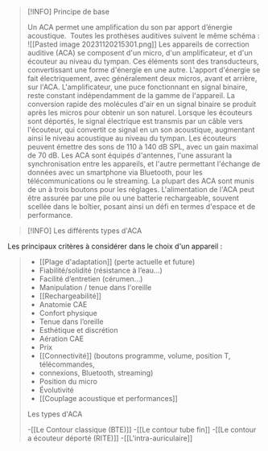 >[!INFO] Principe de base
>
>Un ACA permet une amplification du son par apport d’énergie acoustique. 
Toutes les prothèses auditives suivent le même schéma :
![[Pasted image 20231120215301.png]]
>Les appareils de correction auditive (ACA) se composent d'un micro, d'un amplificateur, et d'un écouteur au niveau du tympan. Ces éléments sont des transducteurs, convertissant une forme d'énergie en une autre. L'apport d'énergie se fait électriquement, avec généralement deux micros, avant et arrière, sur l'ACA.
>L'amplificateur, une puce fonctionnant en signal binaire, reste constant indépendamment de la gamme de l'appareil. La conversion rapide des molécules d'air en un signal binaire se produit après les micros pour obtenir un son naturel.
>Lorsque les écouteurs sont déportés, le signal électrique est transmis par un câble vers l'écouteur, qui convertit ce signal en un son acoustique, augmentant ainsi le niveau acoustique au niveau du tympan. Les écouteurs peuvent émettre des sons de 110 à 140 dB SPL, avec un gain maximal de 70 dB.
>Les ACA sont équipés d'antennes, l'une assurant la synchronisation entre les appareils, et l'autre permettant l'échange de données avec un smartphone via Bluetooth, pour les télécommunications ou le streaming. La plupart des ACA sont munis de un à trois boutons pour les réglages.
>L'alimentation de l'ACA peut être assurée par une pile ou une batterie rechargeable, souvent scellée dans le boîtier, posant ainsi un défi en termes d'espace et de performance.

>[!INFO] Les différents types d'ACA
>
Les principaux critères à considérer dans le choix d'un appareil :
>- [[Plage d'adaptation]] (perte actuelle et future)     
>- Fiabilité/solidité (résistance à l’eau…)  
>- Facilité d’entretien (cérumen...) 
>- Manipulation / tenue dans l'oreille 
>- [[Rechargeabilité]]
>- Anatomie CAE 
>- Confort physique
>- Tenue dans l’oreille
>- Esthétique et discrétion
>- Aération CAE
>- Prix 
>- [[Connectivité]] (boutons programme, volume, position T, télécommandes, 
>- connexions, Bluetooth, streaming)
>- Position du micro
>- Évolutivité 
>- [[Couplage acoustique et performances]]
>
>Les types d'ACA
>
>-[[Le Contour classique (BTE)]]
>-[[Le contour tube fin]]
>-[[Le contour a écouteur déporté (RITE)]]
>-[[L'intra-auriculaire]]
>



